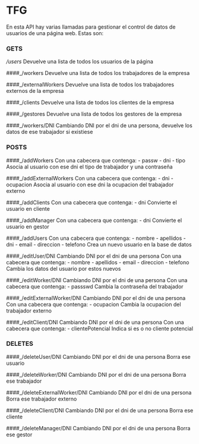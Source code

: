 # TFG
En esta API hay varias llamadas para gestionar el control de datos de usuarios de una página web. Estas son:

### GETS
_/users_
Devuelve una lista de todos los usuarios de la página

####_/workers
Devuelve una lista de todos los trabajadores de la empresa

####_/externalWorkers
Devuelve una lista de todos los trabajadores externos de la empresa

####_/clients
Devuelve una lista de todos los clientes de la empresa

####_/gestores
Devuelve una lista de todos los gestores de la empresa

####_/workers/DNI
Cambiando DNI por el dni de una persona, devuelve los datos de ese trabajador si existiese

### POSTS
####_/addWorkers
Con una cabecera que contenga: 
    - passw
    - dni
    - tipo
Asocia al usuario con ese dni el tipo de trabajador y una contraseña

####_/addExternalWorkers
Con una cabecera que contenga: 
    - dni
    - ocupacion
Asocia al usuario con ese dni la ocupacion del trabajador externo

####_/addClients
Con una cabecera que contenga: 
    - dni
Convierte el usuario en cliente

####_/addManager
Con una cabecera que contenga: 
    - dni
Convierte el usuario en gestor

####_/addUsers
Con una cabecera que contenga: 
    - nombre
    - apellidos
    - dni
    - email
    - direccion
    - telefono
Crea un nuevo usuario en la base de datos

####_/editUser/DNI
Cambiando DNI por el dni de una persona
Con una cabecera que contenga: 
    - nombre
    - apellidos
    - email
    - direccion
    - telefono
Cambia los datos del usuario por estos nuevos

####_/editWorker/DNI
Cambiando DNI por el dni de una persona
Con una cabecera que contenga: 
    - passswd
Cambia la contraseña del trabajador

####_/editExternalWorker/DNI
Cambiando DNI por el dni de una persona
Con una cabecera que contenga: 
    - ocupacion
Cambia la ocupacion del trabajador externo

####_/editClient/DNI
Cambiando DNI por el dni de una persona
Con una cabecera que contenga: 
    - clientePotencial
Indica si es o no cliente potencial

### DELETES
####_/deleteUser/DNI
Cambiando DNI por el dni de una persona
Borra ese usuario

####_/deleteWorker/DNI
Cambiando DNI por el dni de una persona
Borra ese trabajador

####_/deleteExternalWorker/DNI
Cambiando DNI por el dni de una persona
Borra ese trabajador externo

####_/deleteClient/DNI
Cambiando DNI por el dni de una persona
Borra ese cliente

####_/deleteManager/DNI
Cambiando DNI por el dni de una persona
Borra ese gestor
